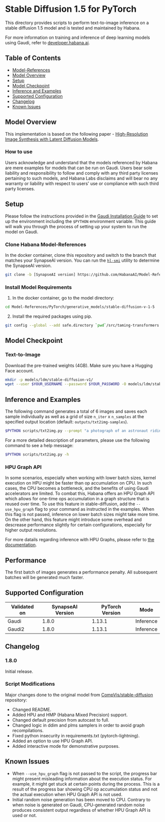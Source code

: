 # Stable Diffusion 1.5 for PyTorch

This directory provides scripts to perform text-to-image inference on a stable diffusion 1.5 model and is tested and maintained by Habana.

For more information on training and inference of deep learning models using Gaudi, refer to [developer.habana.ai](https://developer.habana.ai/resources/).

## Table of Contents

* [Model-References](../../../README.md)
* [Model Overview](#model-overview)
* [Setup](#setup)
* [Model Checkpoint](#model-checkpoint)
* [Inference and Examples](#inference-and-examples)
* [Supported Configuration](#supported-configuration)
* [Changelog](#changelog)
* [Known Issues](#known-issues)

## Model Overview
This implementation is based on the following paper - [High-Resolution Image Synthesis with Latent Diffusion Models](https://arxiv.org/abs/2112.10752).

### How to use
Users acknowledge and understand that the models referenced by Habana are mere examples for models that can be run on Gaudi.
Users bear sole liability and responsibility to follow and comply with any third party licenses pertaining to such models,
and Habana Labs disclaims and will bear no any warranty or liability with respect to users' use or compliance with such third party licenses.

## Setup
Please follow the instructions provided in the [Gaudi Installation Guide](https://docs.habana.ai/en/latest/Installation_Guide/index.html) to set up the environment including the `$PYTHON` environment variable.
This guide will walk you through the process of setting up your system to run the model on Gaudi.

### Clone Habana Model-References
In the docker container, clone this repository and switch to the branch that matches your SynapseAI version.
You can run the [`hl-smi`](https://docs.habana.ai/en/latest/System_Management_Tools_Guide/System_Management_Tools.html#hl-smi-utility-options) utility to determine the SynapseAI version.
```bash
git clone -b [SynapseAI version] https://github.com/HabanaAI/Model-References
```

### Install Model Requirements
1. In the docker container, go to the model directory:
```bash
cd Model-References/PyTorch/generative_models/stable-diffusion-v-1-5
```

2. Install the required packages using pip.
```bash
git config --global --add safe.directory `pwd`/src/taming-transformers && git config --global --add safe.directory `pwd`/src/clip && pip install -r requirements.txt
```

## Model Checkpoint
### Text-to-Image
Download the pre-trained weights (4GB). Make sure you have a Hugging Face account.
```bash
mkdir -p models/ldm/stable-diffusion-v1/
wget --user $YOUR_USERNAME --password $YOUR_PASSWORD -O models/ldm/stable-diffusion-v1/v1-5-pruned-emaonly.ckpt https://huggingface.co/runwayml/stable-diffusion-v1-5/resolve/main/v1-5-pruned-emaonly.ckpt
```

## Inference and Examples
The following command generates a total of 6 images and saves each sample individually as well as a grid of size `n_iter` x `n_samples` at the specified output location (default: `outputs/txt2img-samples`).

```bash
$PYTHON scripts/txt2img.py --prompt "a photograph of an astronaut riding a horse" --precision hmp --device hpu --n_iter 2 --n_samples 3 --use_hpu_graph
```

For a more detailed description of parameters, please use the following command to see a help message:
```bash
$PYTHON scripts/txt2img.py -h
```

### HPU Graph API
In some scenarios, especially when working with lower batch sizes, kernel execution on HPU might be faster than op accumulation on CPU.
In such cases, the CPU becomes a bottleneck, and the benefits of using Gaudi accelerators are limited.
To combat this, Habana offers an HPU Graph API which allows for one-time ops accumulation in a graph structure that is reused over time.
To use this feature in stable-diffusion, add the `--use_hpu_graph` flag to your command as instructed in the examples.
When this flag is not passed, inference on lower batch sizes might take more time.
On the other hand, this feature might introduce some overhead and descrease performance slightly for certain configurations, especially for higher output resolutions.

For more datails regarding inference with HPU Graphs, please refer to [the documentation](https://docs.habana.ai/en/latest/PyTorch/Inference_on_Gaudi/Inference_using_HPU_Graphs/Inference_using_HPU_Graphs.html).

## Performance
The first batch of images generates a performance penalty.
All subsequent batches will be generated much faster.

## Supported Configuration
| Validated on  | SynapseAI Version | PyTorch Version | Mode |
|---------|-------------------|-----------------|------------------|
| Gaudi   | 1.8.0             | 1.13.1          | Inference |
| Gaudi2  | 1.8.0             | 1.13.1          | Inference |

## Changelog
### 1.8.0
Initial release.

### Script Modifications
Major changes done to the original model from [CompVis/stable-diffusion](https://github.com/CompVis/stable-diffusion/tree/69ae4b35e0a0f6ee1af8bb9a5d0016ccb27e36dc) repository:
* Changed README.
* Added HPU and HMP (Habana Mixed Precision) support.
* Changed default precision from autocast to full.
* Changed logic in ddim and plms samplers in order to avoid graph recompilations.
* Fixed python insecurity in requirements.txt (pytorch-lightning).
* Added an option to use HPU Graph API.
* Added interactive mode for demonstrative purposes.

## Known Issues
* When `--use_hpu_graph` flag is not passed to the script, the progress bar might present misleading information about the execution status.
For example, it might get stuck at certain points during the process.
This is a result of the progress bar showing CPU op accumulation status and not the actual execution when HPU Graph API is not used.
* Initial random noise generation has been moved to CPU.
Contrary to when noise is generated on Gaudi, CPU-generated random noise produces consistent output regardless of whether HPU Graph API is used or not.
